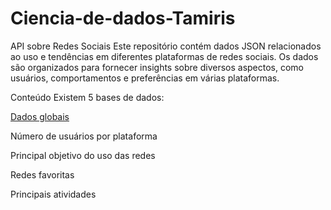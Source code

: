 # Ciencia-de-dados-Tamiris

API sobre Redes Sociais
Este repositório contém dados JSON relacionados ao uso e tendências em diferentes plataformas de redes sociais. Os dados são organizados para fornecer insights sobre diversos aspectos, como usuários, comportamentos e preferências em várias plataformas.

Conteúdo
Existem 5 bases de dados:

[Dados globais](https://raw.githubusercontent.com/guilhermeonrails/api/main/dados-globais.json)

Número de usuários por plataforma

Principal objetivo do uso das redes

Redes favoritas

Principais atividades
